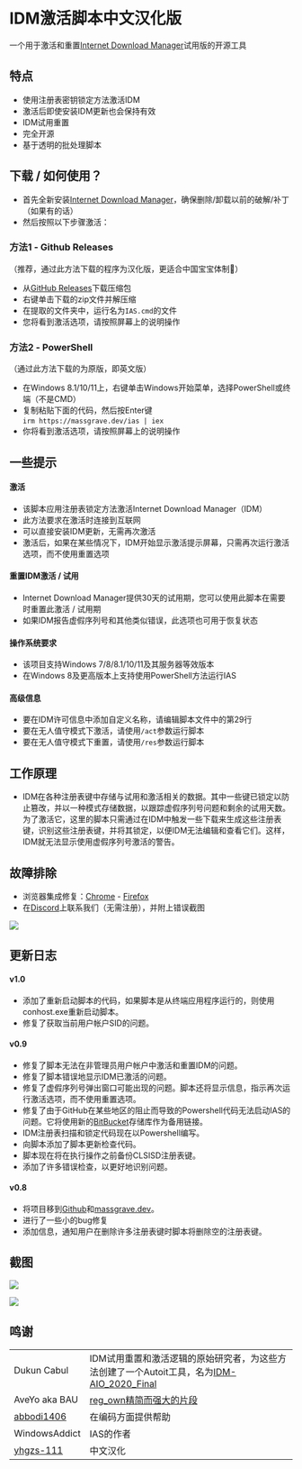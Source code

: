 # IDM激活脚本中文汉化版

一个用于激活和重置[Internet Download Manager](https://www.internetdownloadmanager.com/)试用版的开源工具

## 特点

-   使用注册表密钥锁定方法激活IDM
-   激活后即使安装IDM更新也会保持有效
-   IDM试用重置
-   完全开源
-   基于透明的批处理脚本

## 下载 / 如何使用？

-   首先全新安装[Internet Download Manager](https://www.internetdownloadmanager.com/)，确保删除/卸载以前的破解/补丁（如果有的话）
-   然后按照以下步骤激活：

### 方法1 - Github Releases

（推荐，通过此方法下载的程序为汉化版，更适合中国宝宝体制👶）

-   从[GitHub Releases](https://github.com/yhgzs-111/IDM-Activation-Script-ZH/releases)下载压缩包
-   右键单击下载的zip文件并解压缩
-   在提取的文件夹中，运行名为`IAS.cmd`的文件
-   您将看到激活选项，请按照屏幕上的说明操作

### 方法2 - PowerShell

（通过此方法下载的为原版，即英文版）

-   在Windows 8.1/10/11上，右键单击Windows开始菜单，选择PowerShell或终端（不是CMD）
-   复制粘贴下面的代码，然后按Enter键\
    `irm https://massgrave.dev/ias | iex`
-   你将看到激活选项，请按照屏幕上的说明操作

## 一些提示

#### 激活

-   该脚本应用注册表锁定方法激活Internet Download Manager（IDM）
-   此方法要求在激活时连接到互联网
-   可以直接安装IDM更新，无需再次激活
-   激活后，如果在某些情况下，IDM开始显示激活提示屏幕，只需再次运行激活选项，而不使用重置选项

#### 重置IDM激活 / 试用

-   Internet Download Manager提供30天的试用期，您可以使用此脚本在需要时重置此激活 / 试用期
-   如果IDM报告虚假序列号和其他类似错误，此选项也可用于恢复状态

#### 操作系统要求

-   该项目支持Windows 7/8/8.1/10/11及其服务器等效版本
-   在Windows 8及更高版本上支持使用PowerShell方法运行IAS

#### 高级信息

-   要在IDM许可信息中添加自定义名称，请编辑脚本文件中的第29行
-   要在无人值守模式下激活，请使用`/act`参数运行脚本
-   要在无人值守模式下重置，请使用`/res`参数运行脚本

## 工作原理

-   IDM在各种注册表键中存储与试用和激活相关的数据。其中一些键已锁定以防止篡改，并以一种模式存储数据，以跟踪虚假序列号问题和剩余的试用天数。为了激活它，这里的脚本只需通过在IDM中触发一些下载来生成这些注册表键，识别这些注册表键，并将其锁定，以便IDM无法编辑和查看它们。这样，IDM就无法显示使用虚假序列号激活的警告。

## 故障排除

-   浏览器集成修复：[Chrome](https://www.internetdownloadmanager.com/register/new_faq/bi9.html) - [Firefox](https://www.internetdownloadmanager.com/register/new_faq/bi4.html)
-   在[Discord](https://discord.gg/gjJEfq7ux8)上联系我们（无需注册），并附上错误截图

[![](https://lookimg.com/images/2023/03/21/QTvjcD.png)](https://discord.gg/gjJEfq7ux8)

## 更新日志

#### v1.0

-   添加了重新启动脚本的代码，如果脚本是从终端应用程序运行的，则使用conhost.exe重新启动脚本。
-   修复了获取当前用户帐户SID的问题。

#### v0.9

-   修复了脚本无法在非管理员用户帐户中激活和重置IDM的问题。
-   修复了脚本错误地显示IDM已激活的问题。
-   修复了虚假序列号弹出窗口可能出现的问题。脚本还将显示信息，指示再次运行激活选项，而不使用重置选项。
-   修复了由于GitHub在某些地区的阻止而导致的Powershell代码无法启动IAS的问题。它将使用新的[BitBucket](https://bitbucket.org/WindowsAddict/idm-activation-script/)存储库作为备用链接。
-   IDM注册表扫描和锁定代码现在以Powershell编写。
-   向脚本添加了脚本更新检查代码。
-   脚本现在将在执行操作之前备份CLSISD注册表键。
-   添加了许多错误检查，以更好地识别问题。

#### v0.8

-   将项目移到[Github](https://github.com/WindowsAddict/IDM-Activation-Script)和[massgrave.dev](https://massgrave.dev/idm-activation-script.html)。
-   进行了一些小的bug修复
-   添加信息，通知用户在删除许多注册表键时脚本将删除空的注册表键。

## 截图

![](https://massgrave.dev/IAS.png?raw=true)

![](https://massgrave.dev//IAS_Activation.png?raw=true)

## 鸣谢

|                                             |                                                                                                                                                                                                                                        |
|----------------|--------------------------------------------------------|
| Dukun Cabul                                 | IDM试用重置和激活逻辑的原始研究者，为这些方法创建了一个Autoit工具，名为[IDM-AIO_2020_Final](https://nsaneforums.com/topic/371047-discussion-internet-download-manager-fixes/page/8/#comment-1632062) |
| AveYo aka BAU                               | [reg_own精简而强大的片段](https://pastebin.com/XTPt0JSC)                                                                                                                                                                         |
| [abbodi1406](https://github.com/abbodi1406) | 在编码方面提供帮助                                                                                                                                                                                                                         |
| WindowsAddict                               | IAS的作者                                                                                                                                                                                                                             |
| [yhgzs-111](https://github.com/yhgzs-111)                                    | 中文汉化                                                                                                                                                                                                                          |
